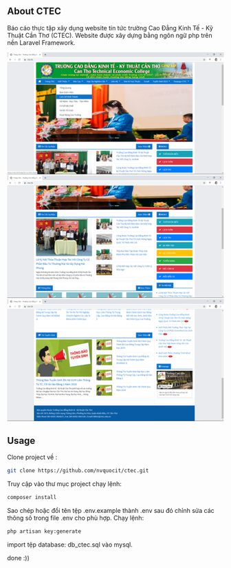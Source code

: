 ## About CTEC

Báo cáo thực tập xây dụng website tin tức trường Cao Đẳng Kinh Tế - Kỹ Thuật Cần Thơ (CTEC). Website được xây dựng bằng ngôn ngữ php trên nền Laravel Framework.

<p alPictureign="center">
  <img src="https://raw.githubusercontent.com/nvquocit/ctec/master/pic_1.png" alt="ScreenShot">
  <img src="https://raw.githubusercontent.com/nvquocit/ctec/master/pic_2.png" alt="ScreenShot">
  <img src="https://raw.githubusercontent.com/nvquocit/ctec/master/pic_3.png" alt="ScreenShot">
</p>

## Usage

Clone project về :

```bash
git clone https://github.com/nvquocit/ctec.git
```

Truy cập vào thư mục project chạy lệnh:

```bash
composer install
```

Sao chép hoặc đổi tên tệp .env.example thành .env sau đó chỉnh sửa các thông sô trong file .env cho phù hợp.
Chạy lệnh:

```bash
php artisan key:generate
```

import tệp database: db_ctec.sql vào mysql.

done :))
